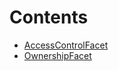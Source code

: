 

# Contents
- [AccessControlFacet](AccessControlFacet.sol/contract.AccessControlFacet.md)
- [OwnershipFacet](OwnershipFacet.sol/contract.OwnershipFacet.md)
